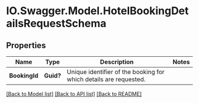# IO.Swagger.Model.HotelBookingDetailsRequestSchema
## Properties

Name | Type | Description | Notes
------------ | ------------- | ------------- | -------------
**BookingId** | **Guid?** | Unique identifier of the booking for which details are requested. | 

[[Back to Model list]](../README.md#documentation-for-models) [[Back to API list]](../README.md#documentation-for-api-endpoints) [[Back to README]](../README.md)

